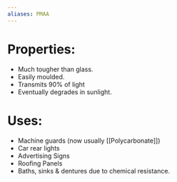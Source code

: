 ```yaml
---
aliases: PMAA
---
```


# Properties:
 - Much tougher than glass.
 - Easily moulded.
 - Transmits 90% of light
 - Eventually degrades in sunlight.
# Uses:
 - Machine guards (now usually [[Polycarbonate]])
 - Car rear lights
 - Advertising Signs
 - Roofing Panels
 - Baths, sinks & dentures due to chemical resistance.